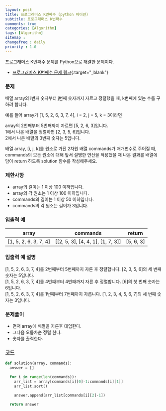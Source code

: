 ```yaml
---
layout: post
title: 프로그래머스 K번째수 (python 파이썬)
subtitle: 프로그래머스 K번째수
comments: true
categories: [Algorithm]
tags: [Algorithm]
sitemap :
changefreq : daily
priority : 1.0
---
```

프로그래머스 K번째수 문제를 Python으로 해결한 문제이다.  

* [프로그래머스 K번째수 문제 링크](https://programmers.co.kr/learn/courses/30/lessons/42748){:target="_blank"}

### 문제 
배열 array의 i번째 숫자부터 j번째 숫자까지 자르고 정렬했을 때, k번째에 있는 수를 구하려 합니다.

예를 들어 array가 [1, 5, 2, 6, 3, 7, 4], i = 2, j = 5, k = 3이라면

array의 2번째부터 5번째까지 자르면 [5, 2, 6, 3]입니다.  
1에서 나온 배열을 정렬하면 [2, 3, 5, 6]입니다.  
2에서 나온 배열의 3번째 숫자는 5입니다.

배열 array, [i, j, k]를 원소로 가진 2차원 배열 commands가 매개변수로 주어질 때, commands의 모든 원소에 대해 앞서 설명한 연산을 적용했을 때 나온 결과를 배열에 담아 return 하도록 solution 함수를 작성해주세요.

### 제한사항
* array의 길이는 1 이상 100 이하입니다.
* array의 각 원소는 1 이상 100 이하입니다.
* commands의 길이는 1 이상 50 이하입니다.
* commands의 각 원소는 길이가 3입니다.

### 입출력 예

|array|commands|return|
|-------------------|-------------------|-------------------|
|[1, 5, 2, 6, 3, 7, 4]|[[2, 5, 3], [4, 4, 1], [1, 7, 3]]|[5, 6, 3]|

### 입출력 예 설명
[1, 5, 2, 6, 3, 7, 4]를 2번째부터 5번째까지 자른 후 정렬합니다. [2, 3, 5, 6]의 세 번째 숫자는 5입니다.  
[1, 5, 2, 6, 3, 7, 4]를 4번째부터 4번째까지 자른 후 정렬합니다. [6]의 첫 번째 숫자는 6입니다.  
[1, 5, 2, 6, 3, 7, 4]를 1번째부터 7번째까지 자릅니다. [1, 2, 3, 4, 5, 6, 7]의 세 번째 숫자는 3입니다.  

### 문제풀이
* 먼저 array에 배열을 자른후 대입한다.
* 그다음 오름차순 정렬 한다.
* 숫자를 출력한다.

### 코드
```python
def solution(array, commands):
  answer = []

  for i in range(len(commands)):
    arr_list = array[commands[i][0]-1:commands[i][1]]
    arr_list.sort()

    answer.append(arr_list[commands[i][2]-1])

  return answer
```